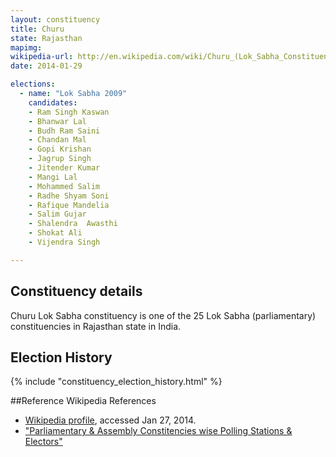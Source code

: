 ```yaml
---
layout: constituency
title: Churu
state: Rajasthan
mapimg: 
wikipedia-url: http://en.wikipedia.com/wiki/Churu_(Lok_Sabha_Constituency)
date: 2014-01-29

elections: 
  - name: "Lok Sabha 2009"
    candidates: 
    - Ram Singh Kaswan 
    - Bhanwar Lal 
    - Budh Ram Saini 
    - Chandan Mal 
    - Gopi Krishan 
    - Jagrup Singh 
    - Jitender Kumar 
    - Mangi Lal 
    - Mohammed Salim 
    - Radhe Shyam Soni 
    - Rafique Mandelia 
    - Salim Gujar 
    - Shalendra  Awasthi 
    - Shokat Ali 
    - Vijendra Singh 

---
```

## Constituency details
Churu Lok Sabha constituency is one of the 25 Lok Sabha (parliamentary) constituencies in Rajasthan state in India.




## Election History
{% include "constituency_election_history.html" %}

##Reference
Wikipedia References
- [Wikipedia profile]({{page.profile.wikipedia}}), accessed Jan 27, 2014.
- ["Parliamentary & Assembly Constitencies wise Polling Stations & Electors"][wiki1]

[wiki1]: http://ceorajasthan.nic.in/PC-ACWISE-ELECTORS.pdf
